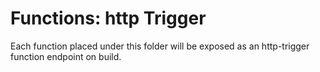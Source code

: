 ﻿# Functions: http Trigger

Each function placed under this folder will be exposed as an http-trigger function endpoint on build.
